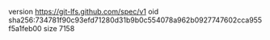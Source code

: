 version https://git-lfs.github.com/spec/v1
oid sha256:734781f90c93efd71280d31b9b0c554078a962b0927747602cca955f5a1feb00
size 7158
